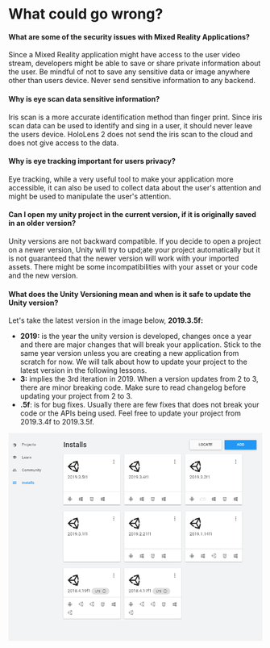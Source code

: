 # What could go wrong?

#### What are some of the security issues with Mixed Reality Applications?

Since a Mixed Reality application might have access to the user video stream, developers might be able to  save or share private information about the user. Be mindful of not to save any sensitive data or image anywhere other than users device. Never send sensitive information to any backend. 

#### Why is eye scan data sensitive information?

Iris scan is a more accurate identification method than finger print. Since iris scan data can be used to identify and sing in a user, it should never leave the users device. HoloLens 2 does not send the iris scan to the cloud and does not give access to the data.

#### Why is eye tracking important for users privacy? 

Eye tracking, while a very useful tool to make your application more accessible, it can also be used to collect data about the user's attention and might be used to manipulate the user's attention.

#### Can I open my unity project in the current version, if it is originally saved in an older version?

Unity versions are not backward compatible. If you decide to open a project on a newer version, Unity will try to upd;ate your project automatically but it is not guaranteed that the newer version will work with your imported assets. There might be some incompatibilities with your asset or your code and the new version. 

#### What does the Unity Versioning mean and when is it safe to update the Unity version?

Let's take the latest version in the image below, **2019.3.5f:**

* **2019:** is the year the unity version is developed, changes once a year and there are major changes that will break your application. Stick to the same year version unless you are creating a new application from scratch for now. We will talk about how to update your project to the latest version in the following lessons.
* **3:** implies the 3rd iteration in 2019. When a version updates from 2 to 3, there are minor breaking code. Make sure to read changelog before updating your project from 2 to 3.
* **.5f**: is for bug fixes. Usually there are few fixes that does not break your code or the APIs being used. Feel free to update your project from 2019.3.4f to 2019.3.5f.

![](../../.gitbook/assets/unityversioning.png)



